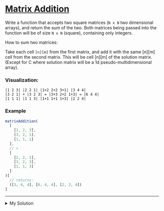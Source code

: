 # [Matrix Addition](https://www.codewars.com/kata/526233aefd4764272800036f)

Write a function that accepts two square matrices (`N x N` two dimensional arrays), and return the sum of the two. Both
matrices being passed into the function will be of size `N x N` (square), containing only integers.

How to sum two matrices:

Take each cell `[n][m]` from the first matrix, and add it with the same [n][m] cell from the second matrix. This will be
cell [n][m] of the solution matrix. (Except for C where solution matrix will be a 1d pseudo-multidimensional array).

### Visualization:

```
|1 2 3| |2 2 1| |1+2 2+2 3+1| |3 4 4|
|3 2 1| + |3 2 3| = |3+3 2+2 1+3| = |6 4 4|
|1 1 1| |1 1 3| |1+1 1+1 1+3| |2 2 4|
```

### Example

```js
matrixAddition(
  [
    [1, 2, 3],
    [3, 2, 1],
    [1, 1, 1]
  ],
  // +
  [
    [2, 2, 1],
    [3, 2, 3],
    [1, 1, 3]
  ]
)[
  // returns:
  ([3, 4, 4], [6, 4, 4], [2, 2, 4])
]
```

---

<details><summary>My Solution</summary>

```js
function matrixAddition(a, b) {
  // Iterate over each row of matrix 'a'
  return a.map((aRow, i) =>
    // For each element in the row, add the corresponding element from matrix 'b'
    aRow.map((aElement, j) => aElement + b[i][j])
  )
}
```

</details>
